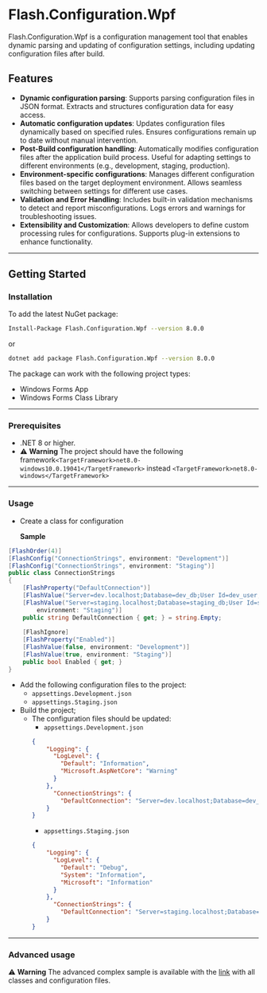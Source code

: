 # Flash.Configuration.Wpf

Flash.Configuration.Wpf is a configuration management tool that enables dynamic parsing and updating of configuration settings, including updating configuration files after build.

## Features
- **Dynamic configuration parsing**: Supports parsing configuration files in JSON format. Extracts and structures configuration data for easy access.
- **Automatic configuration updates**: Updates configuration files dynamically based on specified rules. Ensures configurations remain up to date without manual intervention.
- **Post-Build configuration handling**: Automatically modifies configuration files after the application build process. Useful for adapting settings to different environments (e.g., development, staging, production).
- **Environment-specific configurations**: Manages different configuration files based on the target deployment environment. Allows seamless switching between settings for different use cases.
- **Validation and Error Handling**: Includes built-in validation mechanisms to detect and report misconfigurations. Logs errors and warnings for troubleshooting issues.
- **Extensibility and Customization**: Allows developers to define custom processing rules for configurations. Supports plug-in extensions to enhance functionality.

---

## Getting Started

### Installation

To add the latest NuGet package:
```bash
Install-Package Flash.Configuration.Wpf --version 8.0.0
```
or
```bash
dotnet add package Flash.Configuration.Wpf --version 8.0.0
```
The package can work with the following project types:
- Windows Forms App
- Windows Forms Class Library

---

### Prerequisites

- .NET 8 or higher.
- ⚠️ **Warning** The project should have the following framework`<TargetFramework>net8.0-windows10.0.19041</TargetFramework>` instead `<TargetFramework>net8.0-windows</TargetFramework>`
---

### Usage

- Create a class for configuration
  
  **Sample**
```csharp
[FlashOrder(4)]
[FlashConfig("ConnectionStrings", environment: "Development")]
[FlashConfig("ConnectionStrings", environment: "Staging")]
public class ConnectionStrings
{
    [FlashProperty("DefaultConnection")]
    [FlashValue("Server=dev.localhost;Database=dev_db;User Id=dev_user;Password=******;", environment: "Development")]
    [FlashValue("Server=staging.localhost;Database=staging_db;User Id=staging_user;Password=******;",
        environment: "Staging")]
    public string DefaultConnection { get; } = string.Empty;
    
    [FlashIgnore]
    [FlashProperty("Enabled")]
    [FlashValue(false, environment: "Development")]
    [FlashValue(true, environment: "Staging")]
    public bool Enabled { get; }
}
```
- Add the following configuration files to the project:
    - `appsettings.Development.json`
    - `appsettings.Staging.json`
- Build the project;
    - The configuration files should be updated:
        -  `appsettings.Development.json`
      ```json
      {
          "Logging": {
            "LogLevel": {
              "Default": "Information",
              "Microsoft.AspNetCore": "Warning"
            }
          },
            "ConnectionStrings": {
              "DefaultConnection": "Server=dev.localhost;Database=dev_db;User Id=dev_user;Password=******;"
          }
      }
      ```
        -  `appsettings.Staging.json`
      ```json
      {
          "Logging": {
            "LogLevel": {
              "Default": "Debug",
              "System": "Information",
              "Microsoft": "Information"
            }
          },
            "ConnectionStrings": {
              "DefaultConnection": "Server=staging.localhost;Database=staging_db;User Id=staging_user;Password=******;"
          }
      }
      ```

---

### Advanced usage

⚠️ **Warning** The advanced complex sample is available with the [link](https://github.com/HawkN113/Flash.Configuration/blob/main/docs/samples/advanced_sample.md) with all classes and configuration files.
